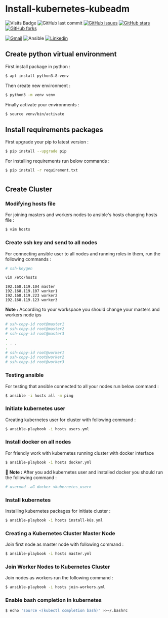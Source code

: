 # Install-kubernetes-kubeadm

![Visits Badge](https://badges.pufler.dev/visits/mrunix1998/install-kubernetes-kubeadm)
![GitHub last commit](https://img.shields.io/github/last-commit/mrunix1998/install-kubernetes-kubeadm)
[![GitHub issues](https://img.shields.io/github/issues/mrunix1998/install-kubernetes-kubeadm)](https://github.com/mrunix1998/install-kubernetes-kubeadm/issues)
[![GitHub stars](https://img.shields.io/github/stars/mrunix1998/install-kubernetes-kubeadm)](https://github.com/mrunix1998/install-kubernetes-kubeadm/stargazers)
[![GitHub forks](https://img.shields.io/github/forks/mrunix1998/install-kubernetes-kubeadm)](https://github.com/mrunix1998/install-kubernetes-kubeadm/network)

[![Gmail](https://img.shields.io/badge/Gmail-D14836?style=for-the-badge&logo=gmail&logoColor=white)](salehimohammad331@gmail.com)
![Ansible](https://img.shields.io/badge/ansible-%231A1918.svg?style=for-the-badge&logo=ansible&logoColor=white)
<a href="https://www.linkedin.com/in/mrunix1998/" style="text-align:center">
  <img
    alt="Linkedin"
    src="https://img.shields.io/badge/linkedin-0077B5?logo=linkedin&logoColor=white&style=for-the-badge"
  />
</a>

## Create python virtual environment

First install package in python :

```bash
$ apt install python3.8-venv
```

Then create new environment :

```bash
$ python3 -m venv venv
```

Finally activate your environments :

```bash
$ source venv/bin/activate
```

## Install requirements packages

First upgrade your pip to latest version :

```bash
$ pip install --upgrade pip
```

For installing requirements run below commands :

```bash
$ pip install -r requirement.txt
```

#
## Create Cluster

### Modifying hosts file

For joining masters and workers nodes to ansible's hosts changing hosts file :

```bash
$ vim hosts
```

### Create ssh key and send to all nodes

For connecting ansible user to all nodes and running roles in them, run the following commands :

```bash
# ssh-keygen
```

```bash
vim /etc/hosts
```

```code
192.168.119.104 master
192.168.119.107 worker1
192.168.119.223 worker2
192.168.119.123 worker3
```

**Note :** According to your workspace you should change your masters and workers node ips


```bash
# ssh-copy-id root@master1
# ssh-copy-id root@master2
# ssh-copy-id root@master3
.
. . .
.
# ssh-copy-id root@worker1
# ssh-copy-id root@worker2
# ssh-copy-id root@worker3
```

### Testing ansible

For testing that ansible connected to all your nodes run below command :

```bash
$ ansible -i hosts all -m ping
```


### Initiate kubernetes user

Creating kubernetes user for cluster with following command :

```bash
$ ansible-playbook -i hosts users.yml
```

### Install docker on all nodes

For friendly work with kubernetes running cluster with docker interface

```bash
$ ansible-playbook -i hosts docker.yml
```

📌 **Note :** After you add kubernetes user and installed docker you should run the following command :

```bash
# usermod -aG docker <kubernetes_user>
```

### Install kubernetes

Installing kubernetes packages for initiate cluster :

```bash
$ ansible-playbook -i hosts install-k8s.yml
```

### Creating a Kubernetes Cluster Master Node

Join first node as master node with following command :

```bash
$ ansible-playbook -i hosts master.yml
```

### Join Worker Nodes to Kubernetes Cluster

Join nodes as workers run the following command :

```bash
$ ansible-playbook -i hosts join-workers.yml
```

### Enable bash completion in kubernetes 

```bash
$ echo 'source <(kubectl completion bash)' >>~/.bashrc
```
